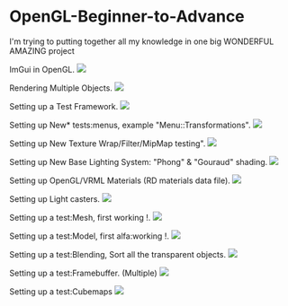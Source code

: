 # OpenGL-Beginner-to-Advance
I'm trying to putting together all my knowledge in one big WONDERFUL AMAZING project

ImGui in OpenGL.
![](/OpenGL-Beginner-to-Advance/res/previews/preview_v01.png)

Rendering Multiple Objects.
![](/OpenGL-Beginner-to-Advance/res/previews/preview_v02.png)

Setting up a Test Framework.
![](/OpenGL-Beginner-to-Advance/res/previews/preview_v03.png)

Setting up New* tests:menus, example "Menu::Transformations".
![](/OpenGL-Beginner-to-Advance/res/previews/preview_v04.png)

Setting up New Texture Wrap/Filter/MipMap testing".
![](/OpenGL-Beginner-to-Advance/res/previews/preview_v05.png)

Setting up New Base Lighting System: "Phong" & "Gouraud" shading.
![](/OpenGL-Beginner-to-Advance/res/previews/preview_v06.png)

Setting up OpenGL/VRML Materials (RD materials data file).
![](/OpenGL-Beginner-to-Advance/res/previews/preview_v07.png)

Setting up Light casters.
![](/OpenGL-Beginner-to-Advance/res/previews/preview_v08.png)

Setting up a test:Mesh, first working <MESH>!.
![](/OpenGL-Beginner-to-Advance/res/previews/preview_v09.png)

Setting up a test:Model, first alfa:working <MODEL>!.
![](/OpenGL-Beginner-to-Advance/res/previews/preview_v10.png)

Setting up a test:Blending, Sort all the transparent objects.
![](/OpenGL-Beginner-to-Advance/res/previews/preview_v11.png)

Setting up a test:Framebuffer. (Multiple)
![](/OpenGL-Beginner-to-Advance/res/previews/preview_v12.png)

Setting up a test:Cubemaps <Reflection>
![](/OpenGL-Beginner-to-Advance/res/previews/preview_v13.png)
